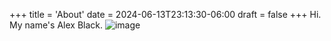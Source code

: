 +++
title = 'About'
date = 2024-06-13T23:13:30-06:00
draft = false
+++
Hi. My name's Alex Black.
![image](/photos/profile.png)

